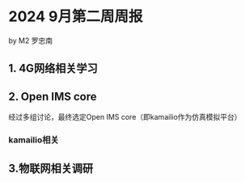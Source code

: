 # 2024 9月第二周周报

by M2 罗忠南

## 1. 4G网络相关学习



## 2. Open IMS core

经过多组讨论，最终选定Open IMS core（即kamailio作为仿真模拟平台）

### kamailio相关





## 3.物联网相关调研
